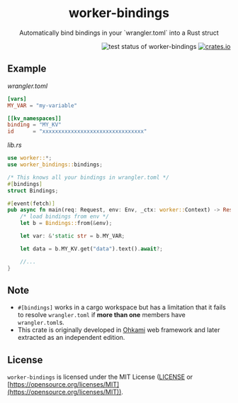 <h1 align="center">worker-bindings</h1>
<p align="center">Automatically bind bindings in your `wrangler.toml` into a Rust struct</p>

<div align="right">
    <img alt="test status of worker-bindings" src="https://github.com/ohkami-rs/worker-bindings/actions/workflows/CI.yaml/badge.svg"/>
    <a href="https://crates.io/crates/worker-bindings"><img alt="crates.io" src="https://img.shields.io/crates/v/worker-bindings" /></a>
</div>

## Example

*wrangler.toml*
```toml
[vars]
MY_VAR = "my-variable"

[[kv_namespaces]]
binding = "MY_KV"
id      = "xxxxxxxxxxxxxxxxxxxxxxxxxxxxxxxx"
```

*lib.rs*
```rust
use worker::*;
use worker_bindings::bindings;

/* This knows all your bindings in wrangler.toml */
#[bindings]
struct Bindings;

#[event(fetch)]
pub async fn main(req: Request, env: Env, _ctx: worker::Context) -> Result<Response> {
    /* load bindings from env */
    let b = Bindings::from(&env);

    let var: &'static str = b.MY_VAR;

    let data = b.MY_KV.get("data").text().await?;

    //...
}
```

## Note

- `#[bindings]` works in a cargo workspace but has a limitation that it fails to resolve `wrangler.toml` if **more than one** members have `wrangler.toml`s.
- This crate is originally developed in [Ohkami](https://crates.io/crates/ohkami) web framework and later extracted as an independent edition.

## License
`worker-bindings` is licensed under the MIT License ([LICENSE](https://github.com/ohkami-rs/worker-bindings/blob/main/LICENSE) or [https://opensource.org/licenses/MIT](https://opensource.org/licenses/MIT)).